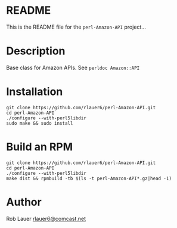 # README

This is the README file for the `perl-Amazon-API` project...

# Description

Base class for Amazon APIs.  See `perldoc Amazon::API`

# Installation

```
git clone https://github.com/rlauer6/perl-Amazon-API.git
cd perl-Amazon-API
./configure --with-perl5libdir
sudo make && sudo install
```

# Build an RPM

```
git clone https://github.com/rlauer6/perl-Amazon-API.git
cd perl-Amazon-API
./configure --with-perl5libdir
make dist && rpmbuild -tb $(ls -t perl-Amazon-API*.gz|head -1)
```

# Author

Rob Lauer  <rlauer6@comcast.net>
